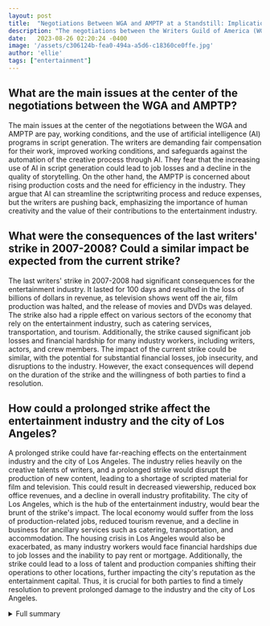 ```yaml
---
layout: post
title:  "Negotiations Between WGA and AMPTP at a Standstill: Implications for the Entertainment Industry"
description: "The negotiations between the Writers Guild of America (WGA) and the Alliance of Motion Picture and Television Producers (AMPTP) have reached a standstill, causing concerns in the entertainment industry."
date:   2023-08-26 02:20:24 -0400
image: '/assets/c306124b-fea0-494a-a5d6-c18360ce0ffe.jpg'
author: 'ellie'
tags: ["entertainment"]
---
```


## What are the main issues at the center of the negotiations between the WGA and AMPTP?
The main issues at the center of the negotiations between the WGA and AMPTP are pay, working conditions, and the use of artificial intelligence (AI) programs in script generation. The writers are demanding fair compensation for their work, improved working conditions, and safeguards against the automation of the creative process through AI. They fear that the increasing use of AI in script generation could lead to job losses and a decline in the quality of storytelling. On the other hand, the AMPTP is concerned about rising production costs and the need for efficiency in the industry. They argue that AI can streamline the scriptwriting process and reduce expenses, but the writers are pushing back, emphasizing the importance of human creativity and the value of their contributions to the entertainment industry.

## What were the consequences of the last writers' strike in 2007-2008? Could a similar impact be expected from the current strike?
The last writers' strike in 2007-2008 had significant consequences for the entertainment industry. It lasted for 100 days and resulted in the loss of billions of dollars in revenue, as television shows went off the air, film production was halted, and the release of movies and DVDs was delayed. The strike also had a ripple effect on various sectors of the economy that rely on the entertainment industry, such as catering services, transportation, and tourism. Additionally, the strike caused significant job losses and financial hardship for many industry workers, including writers, actors, and crew members. The impact of the current strike could be similar, with the potential for substantial financial losses, job insecurity, and disruptions to the industry. However, the exact consequences will depend on the duration of the strike and the willingness of both parties to find a resolution.

## How could a prolonged strike affect the entertainment industry and the city of Los Angeles?
A prolonged strike could have far-reaching effects on the entertainment industry and the city of Los Angeles. The industry relies heavily on the creative talents of writers, and a prolonged strike would disrupt the production of new content, leading to a shortage of scripted material for film and television. This could result in decreased viewership, reduced box office revenues, and a decline in overall industry profitability. The city of Los Angeles, which is the hub of the entertainment industry, would bear the brunt of the strike's impact. The local economy would suffer from the loss of production-related jobs, reduced tourism revenue, and a decline in business for ancillary services such as catering, transportation, and accommodation. The housing crisis in Los Angeles would also be exacerbated, as many industry workers would face financial hardships due to job losses and the inability to pay rent or mortgage. Additionally, the strike could lead to a loss of talent and production companies shifting their operations to other locations, further impacting the city's reputation as the entertainment capital. Thus, it is crucial for both parties to find a timely resolution to prevent prolonged damage to the industry and the city of Los Angeles.


<details>
        <summary>Full summary</summary>
<p>The negotiations between the Writers Guild of America (WGA) and the Alliance of Motion Picture and Television Producers (AMPTP) have reached a standstill, causing concerns in the entertainment industry. The talks have not resumed since the publication of counteroffers and criticism from both sides.</p>
<p>The negotiations, which have been ongoing amidst the ongoing WGA strike, have encountered several hurdles. Following the publication of the studios' counteroffer, tension escalated between the WGA and AMPTP. The WGA criticized the counteroffer, dismissing it as a ploy rather than a genuine attempt to negotiate.</p>
<p>In response, the WGA presented its own counterproposal. However, the talks have since stalled, with no further negotiations scheduled. Despite the efforts of SAG-AFTRA to show solidarity by staging a National Day of Solidarity at Disney, no breakthrough has been made.</p>
<p>The negotiations between the WGA and AMPTP have garnered attention and concern due to the far-reaching implications for the entertainment industry. The strike, which has been ongoing for over 100 days, has brought film and television production to a halt, impacting local economies that rely on the industry.</p>
<p>Both the WGA and AMPTP have differing beliefs and expectations regarding the future of the industry, with issues such as pay, working conditions, and the use of artificial intelligence programs in script generation at the core of the dispute. The negotiations have been characterized by significant gaps in positions, and experts predict that finding a resolution will be a long and complicated process.</p>
<p>The last writers' strike, which occurred in 2007-2008, resulted in permanent changes in the entertainment landscape. The current strike has already begun to have consequences, with talk shows, films, and television programs being affected. Industry experts have raised concerns about the potential long-term impacts if the strike continues.</p>
<p>As negotiations remain at a standstill, both sides are urged to facilitate productive dialogue and find common ground to reach a fair agreement. The entertainment industry and Los Angeles, in particular, cannot afford a prolonged strike, given the political division, post-pandemic inflation, job insecurity, and housing crisis the city is already grappling with. It is crucial that both writers and studios work together to support the creation of original scripted content and ensure the sustainability of the industry.</p>
<p>This article provides an overview of the negotiations between the WGA and AMPTP, highlighting the challenges faced and the potential consequences of the ongoing strike. It aims to shed light on the importance of finding a resolution and the need for collaboration to prevent further damage to the industry.</p>
</details>